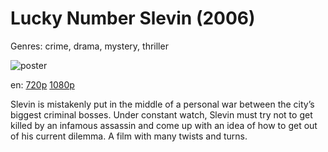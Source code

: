 # Lucky Number Slevin (2006)

Genres: crime, drama, mystery, thriller

![poster](http://image.tmdb.org/t/p/w500/jtKq0EtothAzWlnRBBWGCA8uFuu.jpg)

en:
  [720p](magnet:?xt=urn:btih:AC1A2F5C7683F01881D3673AFE77C09088BB5B47&tr=udp://glotorrents.pw:6969/announce&tr=udp://tracker.opentrackr.org:1337/announce&tr=udp://torrent.gresille.org:80/announce&tr=udp://tracker.openbittorrent.com:80&tr=udp://tracker.coppersurfer.tk:6969&tr=udp://tracker.leechers-paradise.org:6969&tr=udp://p4p.arenabg.ch:1337&tr=udp://tracker.internetwarriors.net:1337)
  [1080p](magnet:?xt=urn:btih:02FC608F0E4A616CBAE003567557D663FFAB588D&tr=udp://glotorrents.pw:6969/announce&tr=udp://tracker.opentrackr.org:1337/announce&tr=udp://torrent.gresille.org:80/announce&tr=udp://tracker.openbittorrent.com:80&tr=udp://tracker.coppersurfer.tk:6969&tr=udp://tracker.leechers-paradise.org:6969&tr=udp://p4p.arenabg.ch:1337&tr=udp://tracker.internetwarriors.net:1337)
  


Slevin is mistakenly put in the middle of a personal war between the city’s biggest criminal bosses. Under constant watch, Slevin must try not to get killed by an infamous assassin and come up with an idea of how to get out of his current dilemma. A film with many twists and turns.